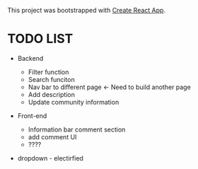 This project was bootstrapped with [Create React App](https://github.com/facebook/create-react-app).

# TODO LIST

- Backend
  - Filter function
  - Search funciton
  - Nav bar to different page <- Need to build another page
  - Add description
  - Update community information
- Front-end
  - Information bar comment section
  - add comment UI
  - ????



- dropdown - electirfied 